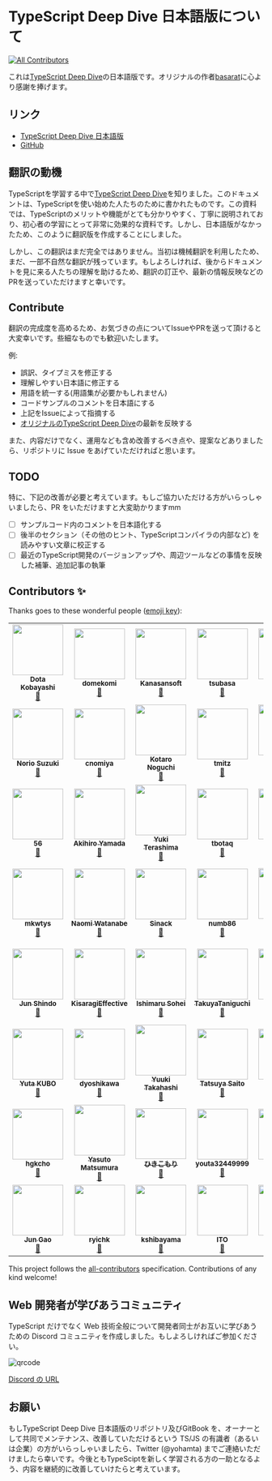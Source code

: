 # TypeScript Deep Dive 日本語版について
<!-- ALL-CONTRIBUTORS-BADGE:START - Do not remove or modify this section -->
[![All Contributors](https://img.shields.io/badge/all_contributors-54-orange.svg?style=flat-square)](#contributors-)
<!-- ALL-CONTRIBUTORS-BADGE:END -->

これは[TypeScript Deep Dive](https://basarat.gitbooks.io/typescript/)の日本語版です。オリジナルの作者[basarat](https://github.com/basarat)に心より感謝を捧げます。

## リンク

* [TypeScript Deep Dive 日本語版](https://typescript-jp.gitbook.io/deep-dive/getting-started)
* [GitHub](https://github.com/yohamta/typescript-book-jp/)

## 翻訳の動機

TypeScriptを学習する中で[TypeScript Deep Dive](https://github.com/basarat/typescript-book/)を知りました。このドキュメントは、TypeScriptを使い始めた人たちのために書かれたものです。この資料では、TypeScriptのメリットや機能がとても分かりやすく、丁寧に説明されており、初心者の学習にとって非常に効果的な資料です。しかし、日本語版がなかったため、このように翻訳版を作成することにしました。

しかし、この翻訳はまだ完全ではありません。当初は機械翻訳を利用したため、まだ、一部不自然な翻訳が残っています。もしよろしければ、後からドキュメントを見に来る人たちの理解を助けるため、翻訳の訂正や、最新の情報反映などのPRを送っていただけますと幸いです。

## Contribute

翻訳の完成度を高めるため、お気づきの点についてIssueやPRを送って頂けると大変幸いです。些細なものでも歓迎いたします。

例:

* 誤訳、タイプミスを修正する
* 理解しやすい日本語に修正する
* 用語を統一する\(用語集が必要かもしれません\)
* コードサンプルのコメントを日本語にする
* 上記をIssueによって指摘する
* [オリジナルのTypeScript Deep Dive](https://github.com/basarat/typescript-book/)の最新を反映する

また、内容だけでなく、運用なども含め改善するべき点や、提案などありましたら、リポジトリに Issue をあげていただければと思います。

## TODO

特に、下記の改善が必要と考えています。もしご協力いただける方がいらっしゃいましたら、PR をいただけますと大変助かりますmm

- [ ] サンプルコード内のコメントを日本語化する
- [ ] 後半のセクション（その他のヒント、TypeScriptコンパイラの内部など) を読みやすい文章に校正する
- [ ] 最近のTypeScript開発のバージョンアップや、周辺ツールなどの事情を反映した補筆、追加記事の執筆

## Contributors ✨

Thanks goes to these wonderful people ([emoji key](https://allcontributors.org/docs/en/emoji-key)):

<!-- ALL-CONTRIBUTORS-LIST:START - Do not remove or modify this section -->
<!-- prettier-ignore-start -->
<!-- markdownlint-disable -->
<table>
  <tr>
    <td align="center"><a href="https://github.com/DotaKobayashi"><img src="https://avatars3.githubusercontent.com/u/1092564?v=4?s=100" width="100px;" alt=""/><br /><sub><b>Dota Kobayashi</b></sub></a><br /><a href="https://github.com/yohamta/typescript-book-jp/commits?author=DotaKobayashi" title="Documentation">📖</a></td>
    <td align="center"><a href="https://github.com/domekomi"><img src="https://avatars2.githubusercontent.com/u/40785264?v=4?s=100" width="100px;" alt=""/><br /><sub><b>domekomi</b></sub></a><br /><a href="https://github.com/yohamta/typescript-book-jp/commits?author=domekomi" title="Documentation">📖</a></td>
    <td align="center"><a href="http://www.kanasansoft.com/"><img src="https://avatars1.githubusercontent.com/u/44207?v=4?s=100" width="100px;" alt=""/><br /><sub><b>Kanasansoft</b></sub></a><br /><a href="https://github.com/yohamta/typescript-book-jp/commits?author=Kanasansoft" title="Documentation">📖</a></td>
    <td align="center"><a href="https://github.com/tsubasa"><img src="https://avatars0.githubusercontent.com/u/1013588?v=4?s=100" width="100px;" alt=""/><br /><sub><b>tsubasa</b></sub></a><br /><a href="https://github.com/yohamta/typescript-book-jp/commits?author=tsubasa" title="Documentation">📖</a></td>
    <td align="center"><a href="https://github.com/kazuau"><img src="https://avatars1.githubusercontent.com/u/3702151?v=4?s=100" width="100px;" alt=""/><br /><sub><b>kazuau</b></sub></a><br /><a href="https://github.com/yohamta/typescript-book-jp/commits?author=kazuau" title="Documentation">📖</a></td>
    <td align="center"><a href="https://github.com/szk0u"><img src="https://avatars1.githubusercontent.com/u/27814360?v=4?s=100" width="100px;" alt=""/><br /><sub><b>szk0u</b></sub></a><br /><a href="https://github.com/yohamta/typescript-book-jp/commits?author=szk0u" title="Documentation">📖</a></td>
    <td align="center"><a href="https://pandanoir.net"><img src="https://avatars2.githubusercontent.com/u/2884499?v=4?s=100" width="100px;" alt=""/><br /><sub><b>Naoto Ikuno</b></sub></a><br /><a href="https://github.com/yohamta/typescript-book-jp/commits?author=pandanoir" title="Documentation">📖</a></td>
  </tr>
  <tr>
    <td align="center"><a href="http://suzuki.tdiary.net/"><img src="https://avatars2.githubusercontent.com/u/10488?v=4?s=100" width="100px;" alt=""/><br /><sub><b>Norio Suzuki</b></sub></a><br /><a href="https://github.com/yohamta/typescript-book-jp/commits?author=suzuki" title="Documentation">📖</a></td>
    <td align="center"><a href="https://github.com/cnomiya"><img src="https://avatars2.githubusercontent.com/u/332808?v=4?s=100" width="100px;" alt=""/><br /><sub><b>cnomiya</b></sub></a><br /><a href="https://github.com/yohamta/typescript-book-jp/commits?author=cnomiya" title="Documentation">📖</a></td>
    <td align="center"><a href="http://enk.hatenablog.com/archive/category/%E3%82%BD%E3%83%95%E3%83%88%E3%82%A6%E3%82%A7%E3%82%A2"><img src="https://avatars2.githubusercontent.com/u/1446527?v=4?s=100" width="100px;" alt=""/><br /><sub><b>Kotaro Noguchi</b></sub></a><br /><a href="https://github.com/yohamta/typescript-book-jp/commits?author=ko-noguchi" title="Documentation">📖</a></td>
    <td align="center"><a href="http://mononofu.hatenablog.com/"><img src="https://avatars3.githubusercontent.com/u/28998?v=4?s=100" width="100px;" alt=""/><br /><sub><b>tmitz</b></sub></a><br /><a href="https://github.com/yohamta/typescript-book-jp/commits?author=tmitz" title="Documentation">📖</a></td>
    <td align="center"><a href="https://shuuji3.xyz"><img src="https://avatars0.githubusercontent.com/u/1425259?v=4?s=100" width="100px;" alt=""/><br /><sub><b>TAKAHASHI Shuuji</b></sub></a><br /><a href="https://github.com/yohamta/typescript-book-jp/commits?author=shuuji3" title="Documentation">📖</a></td>
    <td align="center"><a href="https://gitlab.com/gyo"><img src="https://avatars0.githubusercontent.com/u/35870680?v=4?s=100" width="100px;" alt=""/><br /><sub><b>Gyo Tamura</b></sub></a><br /><a href="https://github.com/yohamta/typescript-book-jp/commits?author=t-gyo" title="Documentation">📖</a></td>
    <td align="center"><a href="https://haskell.e-bigmoon.com/"><img src="https://avatars3.githubusercontent.com/u/24648398?v=4?s=100" width="100px;" alt=""/><br /><sub><b>Shinya Yamaguchi</b></sub></a><br /><a href="https://github.com/yohamta/typescript-book-jp/commits?author=waddlaw" title="Documentation">📖</a></td>
  </tr>
  <tr>
    <td align="center"><a href="https://github.com/kg0r0"><img src="https://avatars0.githubusercontent.com/u/33596117?v=4?s=100" width="100px;" alt=""/><br /><sub><b>56</b></sub></a><br /><a href="https://github.com/yohamta/typescript-book-jp/commits?author=kg0r0" title="Documentation">📖</a></td>
    <td align="center"><a href="https://github.com/akihiro117"><img src="https://avatars0.githubusercontent.com/u/35517210?v=4?s=100" width="100px;" alt=""/><br /><sub><b>Akihiro Yamada</b></sub></a><br /><a href="https://github.com/yohamta/typescript-book-jp/commits?author=akihiro117" title="Documentation">📖</a></td>
    <td align="center"><a href="https://y-temp4.com"><img src="https://avatars0.githubusercontent.com/u/13657589?v=4?s=100" width="100px;" alt=""/><br /><sub><b>Yuki Terashima</b></sub></a><br /><a href="https://github.com/yohamta/typescript-book-jp/commits?author=y-temp4" title="Documentation">📖</a></td>
    <td align="center"><a href="https://github.com/tbotaq"><img src="https://avatars1.githubusercontent.com/u/140096?v=4?s=100" width="100px;" alt=""/><br /><sub><b>tbotaq</b></sub></a><br /><a href="https://github.com/yohamta/typescript-book-jp/commits?author=tbotaq" title="Documentation">📖</a></td>
    <td align="center"><a href="https://munieru.jp"><img src="https://avatars2.githubusercontent.com/u/20086673?v=4?s=100" width="100px;" alt=""/><br /><sub><b>Munieru</b></sub></a><br /><a href="https://github.com/yohamta/typescript-book-jp/commits?author=munierujp" title="Documentation">📖</a></td>
    <td align="center"><a href="https://about.hellorusk.net"><img src="https://avatars2.githubusercontent.com/u/36184621?v=4?s=100" width="100px;" alt=""/><br /><sub><b>Kaito Sugimoto</b></sub></a><br /><a href="https://github.com/yohamta/typescript-book-jp/commits?author=7ma7X" title="Documentation">📖</a></td>
    <td align="center"><a href="https://github.com/jmblog"><img src="https://avatars0.githubusercontent.com/u/86085?v=4?s=100" width="100px;" alt=""/><br /><sub><b>Yoshihide Jimbo</b></sub></a><br /><a href="https://github.com/yohamta/typescript-book-jp/commits?author=jmblog" title="Documentation">📖</a></td>
  </tr>
  <tr>
    <td align="center"><a href="https://twitter.com/mkwtys"><img src="https://avatars1.githubusercontent.com/u/5453675?v=4?s=100" width="100px;" alt=""/><br /><sub><b>mkwtys</b></sub></a><br /><a href="https://github.com/yohamta/typescript-book-jp/commits?author=mkwtys" title="Documentation">📖</a></td>
    <td align="center"><a href="https://www.napoleon-na.com"><img src="https://avatars0.githubusercontent.com/u/4202537?v=4?s=100" width="100px;" alt=""/><br /><sub><b>Naomi Watanabe</b></sub></a><br /><a href="https://github.com/yohamta/typescript-book-jp/commits?author=napoleon-na" title="Documentation">📖</a></td>
    <td align="center"><a href="http://sinack.com"><img src="https://avatars3.githubusercontent.com/u/1048112?v=4?s=100" width="100px;" alt=""/><br /><sub><b>Sinack</b></sub></a><br /><a href="https://github.com/yohamta/typescript-book-jp/commits?author=sinack" title="Documentation">📖</a></td>
    <td align="center"><a href="https://numb86.net/"><img src="https://avatars1.githubusercontent.com/u/16703337?v=4?s=100" width="100px;" alt=""/><br /><sub><b>numb86</b></sub></a><br /><a href="https://github.com/yohamta/typescript-book-jp/commits?author=numb86" title="Documentation">📖</a></td>
    <td align="center"><a href="https://nagoya-benkyokai.com"><img src="https://avatars1.githubusercontent.com/u/2564871?v=4?s=100" width="100px;" alt=""/><br /><sub><b>シュール</b></sub></a><br /><a href="https://github.com/yohamta/typescript-book-jp/commits?author=shule517" title="Documentation">📖</a></td>
    <td align="center"><a href="http://www.nhiro.org/"><img src="https://avatars2.githubusercontent.com/u/315198?v=4?s=100" width="100px;" alt=""/><br /><sub><b>NISHIO Hirokazu</b></sub></a><br /><a href="https://github.com/yohamta/typescript-book-jp/commits?author=nishio" title="Documentation">📖</a></td>
    <td align="center"><a href="http://about.me/hotchpotch"><img src="https://avatars1.githubusercontent.com/u/3500?v=4?s=100" width="100px;" alt=""/><br /><sub><b>Yuichi Tateno (secon)</b></sub></a><br /><a href="https://github.com/yohamta/typescript-book-jp/commits?author=hotchpotch" title="Documentation">📖</a></td>
  </tr>
  <tr>
    <td align="center"><a href="https://github.com/jay-es"><img src="https://avatars1.githubusercontent.com/u/46585162?v=4?s=100" width="100px;" alt=""/><br /><sub><b>Jun Shindo</b></sub></a><br /><a href="https://github.com/yohamta/typescript-book-jp/commits?author=jay-es" title="Documentation">📖</a></td>
    <td align="center"><a href="http://kisaragieffective.github.io"><img src="https://avatars1.githubusercontent.com/u/48310258?v=4?s=100" width="100px;" alt=""/><br /><sub><b>KisaragiEffective</b></sub></a><br /><a href="https://github.com/yohamta/typescript-book-jp/commits?author=KisaragiEffective" title="Documentation">📖</a></td>
    <td align="center"><a href="https://github.com/roborovskii-info"><img src="https://avatars1.githubusercontent.com/u/5865618?v=4?s=100" width="100px;" alt=""/><br /><sub><b>Ishimaru Sohei</b></sub></a><br /><a href="https://github.com/yohamta/typescript-book-jp/commits?author=roborovskii-info" title="Documentation">📖</a></td>
    <td align="center"><a href="https://twitter.com/Buttaoth"><img src="https://avatars0.githubusercontent.com/u/29139356?v=4?s=100" width="100px;" alt=""/><br /><sub><b>TakuyaTaniguchi</b></sub></a><br /><a href="https://github.com/yohamta/typescript-book-jp/commits?author=TakuyaTaniguchi" title="Documentation">📖</a></td>
    <td align="center"><a href="https://github.com/Takayyz"><img src="https://avatars2.githubusercontent.com/u/26898313?v=4?s=100" width="100px;" alt=""/><br /><sub><b>Takayyz</b></sub></a><br /><a href="https://github.com/yohamta/typescript-book-jp/commits?author=Takayyz" title="Documentation">📖</a></td>
    <td align="center"><a href="https://github.com/isdh"><img src="https://avatars1.githubusercontent.com/u/11797443?v=4?s=100" width="100px;" alt=""/><br /><sub><b>Tomo Yanagi</b></sub></a><br /><a href="https://github.com/yohamta/typescript-book-jp/commits?author=isdh" title="Documentation">📖</a></td>
    <td align="center"><a href="https://github.com/Akagire"><img src="https://avatars0.githubusercontent.com/u/9305065?v=4?s=100" width="100px;" alt=""/><br /><sub><b>Takuya Eguchi (Akagire)</b></sub></a><br /><a href="https://github.com/yohamta/typescript-book-jp/commits?author=Akagire" title="Documentation">📖</a></td>
  </tr>
  <tr>
    <td align="center"><a href="https://github.com/kubio"><img src="https://avatars3.githubusercontent.com/u/160728?v=4?s=100" width="100px;" alt=""/><br /><sub><b>Yuta KUBO</b></sub></a><br /><a href="https://github.com/yohamta/typescript-book-jp/commits?author=kubio" title="Documentation">📖</a></td>
    <td align="center"><a href="https://github.com/dyoshikawa"><img src="https://avatars0.githubusercontent.com/u/34151621?v=4?s=100" width="100px;" alt=""/><br /><sub><b>dyoshikawa</b></sub></a><br /><a href="https://github.com/yohamta/typescript-book-jp/commits?author=dyoshikawa" title="Documentation">📖</a></td>
    <td align="center"><a href="https://yktakaha4.github.io/"><img src="https://avatars1.githubusercontent.com/u/20282867?v=4?s=100" width="100px;" alt=""/><br /><sub><b>Yuuki Takahashi</b></sub></a><br /><a href="https://github.com/yohamta/typescript-book-jp/commits?author=yktakaha4" title="Documentation">📖</a></td>
    <td align="center"><a href="http://two-pack-sbs.blogspot.jp/"><img src="https://avatars2.githubusercontent.com/u/378981?v=4?s=100" width="100px;" alt=""/><br /><sub><b>Tatsuya Saito</b></sub></a><br /><a href="https://github.com/yohamta/typescript-book-jp/commits?author=two-pack" title="Documentation">📖</a></td>
    <td align="center"><a href="https://github.com/tenmihi"><img src="https://avatars2.githubusercontent.com/u/15909788?v=4?s=100" width="100px;" alt=""/><br /><sub><b>tenmihi</b></sub></a><br /><a href="https://github.com/yohamta/typescript-book-jp/commits?author=tenmihi" title="Documentation">📖</a></td>
    <td align="center"><a href="https://jkatagi.github.io/"><img src="https://avatars0.githubusercontent.com/u/7281503?v=4?s=100" width="100px;" alt=""/><br /><sub><b>jkatagi</b></sub></a><br /><a href="https://github.com/yohamta/typescript-book-jp/commits?author=jkatagi" title="Documentation">📖</a></td>
    <td align="center"><a href="https://kirohi.now.sh/"><img src="https://avatars1.githubusercontent.com/u/38400669?v=4?s=100" width="100px;" alt=""/><br /><sub><b>Hiroki.Ihoriya</b></sub></a><br /><a href="https://github.com/yohamta/typescript-book-jp/commits?author=ia17011" title="Documentation">📖</a></td>
  </tr>
  <tr>
    <td align="center"><a href="https://nukinko.work/"><img src="https://avatars0.githubusercontent.com/u/56124650?v=4?s=100" width="100px;" alt=""/><br /><sub><b>hgkcho</b></sub></a><br /><a href="https://github.com/yohamta/typescript-book-jp/commits?author=hgkcho" title="Documentation">📖</a></td>
    <td align="center"><a href="https://github.com/yasuman"><img src="https://avatars1.githubusercontent.com/u/7850982?v=4?s=100" width="100px;" alt=""/><br /><sub><b>Yasuto Matsumura</b></sub></a><br /><a href="https://github.com/yohamta/typescript-book-jp/commits?author=yasuman" title="Documentation">📖</a></td>
    <td align="center"><a href="https://github.com/hikiroom"><img src="https://avatars.githubusercontent.com/u/25952997?v=4?s=100" width="100px;" alt=""/><br /><sub><b>ひきこもり</b></sub></a><br /><a href="https://github.com/yohamta/typescript-book-jp/commits?author=hikiroom" title="Documentation">📖</a></td>
    <td align="center"><a href="https://github.com/youta32449999"><img src="https://avatars.githubusercontent.com/u/46958196?v=4?s=100" width="100px;" alt=""/><br /><sub><b>youta32449999</b></sub></a><br /><a href="https://github.com/yohamta/typescript-book-jp/commits?author=youta32449999" title="Documentation">📖</a></td>
    <td align="center"><a href="https://github.com/bvews"><img src="https://avatars.githubusercontent.com/u/7419933?v=4?s=100" width="100px;" alt=""/><br /><sub><b>bvews</b></sub></a><br /><a href="https://github.com/yohamta/typescript-book-jp/commits?author=bvews" title="Documentation">📖</a></td>
    <td align="center"><a href="http://omuko.sakura.ne.jp/terakoya/"><img src="https://avatars.githubusercontent.com/u/293996?v=4?s=100" width="100px;" alt=""/><br /><sub><b>irasally</b></sub></a><br /><a href="https://github.com/yohamta/typescript-book-jp/commits?author=irasally" title="Documentation">📖</a></td>
    <td align="center"><a href="https://github.com/ken3ypa"><img src="https://avatars.githubusercontent.com/u/28388130?v=4?s=100" width="100px;" alt=""/><br /><sub><b>everyleaf_yanase</b></sub></a><br /><a href="https://github.com/yohamta/typescript-book-jp/commits?author=ken3ypa" title="Documentation">📖</a></td>
  </tr>
  <tr>
    <td align="center"><a href="https://github.com/jun-g-0"><img src="https://avatars.githubusercontent.com/u/71073481?v=4?s=100" width="100px;" alt=""/><br /><sub><b>Jun Gao</b></sub></a><br /><a href="https://github.com/yohamta/typescript-book-jp/commits?author=jun-g-0" title="Documentation">📖</a></td>
    <td align="center"><a href="https://github.com/ryichk"><img src="https://avatars.githubusercontent.com/u/26560390?v=4?s=100" width="100px;" alt=""/><br /><sub><b>ryichk</b></sub></a><br /><a href="https://github.com/yohamta/typescript-book-jp/commits?author=ryichk" title="Documentation">📖</a></td>
    <td align="center"><a href="https://github.com/kshibayama"><img src="https://avatars.githubusercontent.com/u/6373952?v=4?s=100" width="100px;" alt=""/><br /><sub><b>kshibayama</b></sub></a><br /><a href="https://github.com/yohamta/typescript-book-jp/commits?author=kshibayama" title="Documentation">📖</a></td>
    <td align="center"><a href="https://github.com/Dz0526"><img src="https://avatars.githubusercontent.com/u/53589227?v=4?s=100" width="100px;" alt=""/><br /><sub><b>ITO</b></sub></a><br /><a href="https://github.com/yohamta/typescript-book-jp/commits?author=Dz0526" title="Documentation">📖</a></td>
    <td align="center"><a href="https://github.com/ryotatake"><img src="https://avatars.githubusercontent.com/u/39555429?v=4?s=100" width="100px;" alt=""/><br /><sub><b>ryotatake</b></sub></a><br /><a href="https://github.com/yohamta/typescript-book-jp/commits?author=ryotatake" title="Documentation">📖</a></td>
  </tr>
</table>

<!-- markdownlint-enable -->
<!-- prettier-ignore-end -->
<!-- ALL-CONTRIBUTORS-LIST:END -->

This project follows the [all-contributors](https://github.com/all-contributors/all-contributors) specification. Contributions of any kind welcome!

## Web 開発者が学びあうコミュニティ

TypeScript だけでなく Web 技術全般について開発者同士がお互いに学びあうための Discord コミュニティを作成しました。もしよろしければご参加ください。

![qrcode](.gitbook/assets/qr20200701193016433.png)

[Discord の URL](https://discord.gg/k84yxx4)

## お願い
もしTypeScript Deep Dive 日本語版のリポジトリ及びGitBook を、オーナーとして共同でメンテナンス、改善していただけるという TS/JS の有識者（あるいは企業）の方がいらっしゃいましたら、Twitter (@yohamta) までご連絡いただけましたら幸いです。今後ともTypeSciptを新しく学習される方の一助となるよう、内容を継続的に改善していけたらと考えています。

